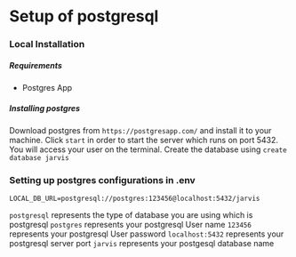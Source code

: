 # Setup of postgresql

### Local Installation

##### Requirements

* Postgres App

##### Installing postgres

Download postgres from `https://postgresapp.com/` and install it to your machine.
Click `start` in order to start the server which runs on port 5432.
You will access your user on the terminal.
Create the database using `create database jarvis`


### Setting up postgres configurations in .env

```
LOCAL_DB_URL=postgresql://postgres:123456@localhost:5432/jarvis
```

`postgresql` represents the type of database you are using which is postgresql
`postgres` represents your postgresql User name
`123456` represents your postgresql User password
`localhost:5432` represents your postgresql server port
`jarvis` represents your postgesql database name
